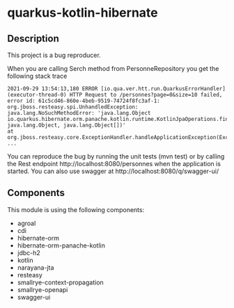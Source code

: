 # quarkus-kotlin-hibernate

## Description

This project is a bug reproducer.

When you are calling Serch method from PersonneRepository you get the following stack trace
````
2021-09-29 13:54:13,180 ERROR [io.qua.ver.htt.run.QuarkusErrorHandler] (executor-thread-0) HTTP Request to /personnes?page=0&size=10 failed, error id: 61c5cd46-860e-4beb-9519-74724f8fc3af-1: org.jboss.resteasy.spi.UnhandledException: java.lang.NoSuchMethodError: 'java.lang.Object io.quarkus.hibernate.orm.panache.kotlin.runtime.KotlinJpaOperations.find(java.lang.Class, java.lang.Object, java.lang.Object[])'
at org.jboss.resteasy.core.ExceptionHandler.handleApplicationException(ExceptionHandler.java:106)
...
````

You can reproduce the bug by running the unit tests (mvn test) or by calling the Rest endpoint http://localhost:8080/personnes
when the application is started.
You can also use swagger at http://localhost:8080/q/swagger-ui/

## Components

This module is using the following components:
- agroal
- cdi
- hibernate-orm
- hibernate-orm-panache-kotlin
- jdbc-h2
- kotlin
- narayana-jta
- resteasy
- smallrye-context-propagation
- smallrye-openapi
- swagger-ui